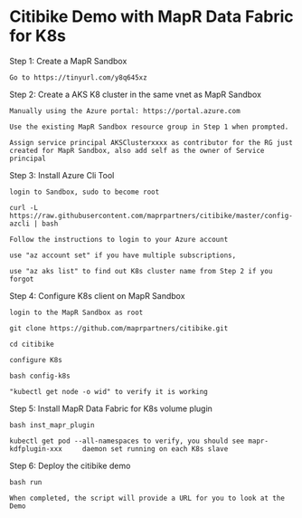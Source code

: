 # Citibike Demo with MapR Data Fabric for K8s

Step 1: Create a MapR Sandbox

    Go to https://tinyurl.com/y8q645xz

Step 2: Create a AKS K8 cluster in the same vnet as MapR Sandbox

    Manually using the Azure portal: https://portal.azure.com

    Use the existing MapR Sandbox resource group in Step 1 when prompted.

    Assign service principal AKSClusterxxxx as contributor for the RG just created for MapR Sandbox, also add self as the owner of Service principal

Step 3: Install Azure Cli Tool

    login to Sandbox, sudo to become root

    curl -L https://raw.githubusercontent.com/maprpartners/citibike/master/config-azcli | bash

    Follow the instructions to login to your Azure account

    use "az account set" if you have multiple subscriptions, 

    use "az aks list" to find out K8s cluster name from Step 2 if you forgot


Step 4: Configure K8s client on MapR Sandbox

    login to the MapR Sandbox as root

    git clone https://github.com/maprpartners/citibike.git

    cd citibike

    configure K8s

    bash config-k8s

    "kubectl get node -o wid" to verify it is working

Step 5: Install MapR Data Fabric for K8s volume plugin

    bash inst_mapr_plugin 

    kubectl get pod --all-namespaces to verify, you should see mapr-kdfplugin-xxx     daemon set running on each K8s slave

Step 6: Deploy the citibike demo

    bash run

    When completed, the script will provide a URL for you to look at the Demo


